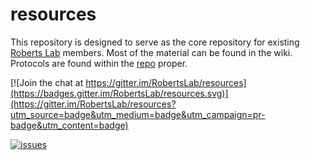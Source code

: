 # resources


This repository is designed to serve as the core repository for existing [Roberts Lab](http://faculty.washington.edu/sr320/) members. Most of the material can be found in the wiki. Protocols are found within the [repo](https://github.com/RobertsLab/resources/tree/master/protocols) proper.


[![Join the chat at https://gitter.im/RobertsLab/resources](https://badges.gitter.im/RobertsLab/resources.svg)](https://gitter.im/RobertsLab/resources?utm_source=badge&utm_medium=badge&utm_campaign=pr-badge&utm_content=badge)

[![issues](https://img.shields.io/github/issues/RobertsLab/resources.svg)](https://github.com/RobertsLab/resources/issues)

